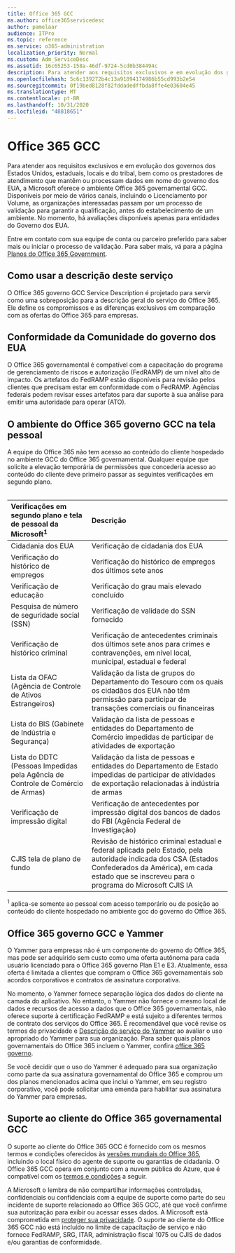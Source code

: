 ```yaml
---
title: Office 365 GCC
ms.author: office365servicedesc
author: pamelaar
audience: ITPro
ms.topic: reference
ms.service: o365-administration
localization_priority: Normal
ms.custom: Adm_ServiceDesc
ms.assetid: 16c65253-158a-46df-9724-5cd0b384494c
description: Para atender aos requisitos exclusivos e em evolução dos governos dos Estados Unidos, estaduais, locais e do tribal, bem como os prestadores de serviço que mantêm ou processam dados em nome do governo dos EUA, a Microsoft oferece serviços da comunidade de governos dos EUA (GCC) do Office 365. Disponíveis por meio de vários canais, incluindo o Licenciamento por Volume, as organizações interessadas passam por um processo de validação para garantir a qualificação, antes do estabelecimento de um ambiente. No momento, há avaliações disponíveis apenas para entidades do Governo dos EUA.
ms.openlocfilehash: 5c6c139272b4c13a91894174986b55cd993b2e54
ms.sourcegitcommit: 0f19bed8128f82fddadedffbda8ffe4e03604e45
ms.translationtype: MT
ms.contentlocale: pt-BR
ms.lasthandoff: 10/31/2020
ms.locfileid: "48818651"
---
```

# <a name="office-365-gcc"></a>Office 365 GCC

Para atender aos requisitos exclusivos e em evolução dos governos dos Estados Unidos, estaduais, locais e do tribal, bem como os prestadores de atendimento que mantêm ou processam dados em nome do governo dos EUA, a Microsoft oferece o ambiente Office 365 governamental GCC. Disponíveis por meio de vários canais, incluindo o Licenciamento por Volume, as organizações interessadas passam por um processo de validação para garantir a qualificação, antes do estabelecimento de um ambiente. No momento, há avaliações disponíveis apenas para entidades do Governo dos EUA.
  
Entre em contato com sua equipe de conta ou parceiro preferido para saber mais ou iniciar o processo de validação. Para saber mais, vá para a página [Planos do Office 365 Government](https://products.office.com/government/compare-office-365-government-plans).
  
## <a name="how-to-use-this-service-description"></a>Como usar a descrição deste serviço

O Office 365 governo GCC Service Description é projetado para servir como uma sobreposição para a descrição geral do serviço do Office 365. Ele define os compromissos e as diferenças exclusivos em comparação com as ofertas do Office 365 para empresas.
  
## <a name="us-government-community-compliance"></a>Conformidade da Comunidade do governo dos EUA

O Office 365 governamental é compatível com a capacitação do programa de gerenciamento de riscos e autorização (FedRAMP) de um nível alto de impacto. Os artefatos do FedRAMP estão disponíveis para revisão pelos clientes que precisam estar em conformidade com o FedRAMP. Agências federais podem revisar esses artefatos para dar suporte à sua análise para emitir uma autoridade para operar (ATO).
  
## <a name="office-365-government-gcc-environment-screened-personnel"></a>O ambiente do Office 365 governo GCC na tela pessoal

A equipe do Office 365 não tem acesso ao conteúdo do cliente hospedado no ambiente GCC do Office 365 governamental. Qualquer equipe que solicite a elevação temporária de permissões que concederia acesso ao conteúdo do cliente deve primeiro passar as seguintes verificações em segundo plano.<br><br> 
  
| Verificações em segundo plano e tela de pessoal da Microsoft<sup>1</sup> | Descrição |
|:-----|:-----|
|Cidadania dos EUA  <br/> |Verificação de cidadania dos EUA  <br/> |
|Verificação do histórico de empregos  <br/> |Verificação do histórico de empregos dos últimos sete anos  <br/> |
|Verificação de educação  <br/> |Verificação do grau mais elevado concluído  <br/> |
|Pesquisa de número de seguridade social (SSN)  <br/> |Verificação de validade do SSN fornecido  <br/> |
|Verificação de histórico criminal  <br/> |Verificação de antecedentes criminais dos últimos sete anos para crimes e contravenções, em nível local, municipal, estadual e federal  <br/> |
|Lista da OFAC (Agência de Controle de Ativos Estrangeiros)  <br/> |Validação da lista de grupos do Departamento do Tesouro com os quais os cidadãos dos EUA não têm permissão para participar de transações comerciais ou financeiras  <br/> |
|Lista do BIS (Gabinete de Indústria e Segurança)  <br/> |Validação da lista de pessoas e entidades do Departamento de Comércio impedidas de participar de atividades de exportação  <br/> |
|Lista do DDTC (Pessoas Impedidas pela Agência de Controle de Comércio de Armas)  <br/> |Validação da lista de pessoas e entidades do Departamento de Estado impedidas de participar de atividades de exportação relacionadas à indústria de armas  <br/> |
|Verificação de impressão digital  <br/> |Verificação de antecedentes por impressão digital dos bancos de dados do FBI (Agência Federal de Investigação)  <br/> |
|CJIS tela de plano de fundo  <br/> |Revisão de histórico criminal estadual e federal aplicada pelo Estado, pela autoridade indicada dos CSA (Estados Confederados da América), em cada estado que se inscreveu para o programa do Microsoft CJIS IA  <br/> |

<sup>1</sup> aplica-se somente ao pessoal com acesso temporário ou de posição ao conteúdo do cliente hospedado no ambiente gcc do governo do Office 365.
  
## <a name="office-365-government-gcc-and-yammer"></a>Office 365 governo GCC e Yammer

O Yammer para empresas não é um componente do governo do Office 365, mas pode ser adquirido sem custo como uma oferta autônoma para cada usuário licenciado para o Office 365 governo Plan E1 e E3. Atualmente, essa oferta é limitada a clientes que compram o Office 365 governamentais sob acordos corporativos e contratos de assinatura corporativa.
  
No momento, o Yammer fornece separação lógica dos dados do cliente na camada do aplicativo. No entanto, o Yammer não fornece o mesmo local de dados e recursos de acesso a dados que o Office 365 governamentais, não oferece suporte à certificação FedRAMP e está sujeito a diferentes termos de contrato dos serviços do Office 365. É recomendável que você revise os termos de privacidade e [Descrição do serviço do Yammer](../../yammer-service-description/yammer-service-description.md) ao avaliar o uso apropriado do Yammer para sua organização. Para saber quais planos governamentais do Office 365 incluem o Yammer, confira [office 365 governo](office-365-us-government.md).
  
Se você decidir que o uso do Yammer é adequado para sua organização como parte da sua assinatura governamental do Office 365 e comprou um dos planos mencionados acima que inclui o Yammer, em seu registro corporativo, você pode solicitar uma emenda para habilitar sua assinatura do Yammer para empresas.
  
## <a name="office-365-government-gcc-customer-support"></a>Suporte ao cliente do Office 365 governamental GCC

O suporte ao cliente do Office 365 GCC é fornecido com os mesmos termos e condições oferecidos às [versões mundiais do Office 365](https://docs.microsoft.com/office365/servicedescriptions/office-365-platform-service-description/support), incluindo o local físico do agente de suporte ou garantias de cidadania. O Office 365 GCC opera em conjunto com a nuvem pública do Azure, que é compatível com os [termos e condições](https://azure.microsoft.com/support/plans/) a seguir.

A Microsoft o lembra de não compartilhar informações controladas, confidenciais ou confidenciais com a equipe de suporte como parte do seu incidente de suporte relacionado ao Office 365 GCC, até que você confirme sua autorização para exibir ou acessar esses dados. A Microsoft está comprometida em [proteger sua privacidade](https://privacy.microsoft.com/privacystatement). O suporte ao cliente do Office 365 GCC não está incluído no limite de capacitação de serviço e não fornece FedRAMP, SRG, ITAR, administração fiscal 1075 ou CJIS de dados e/ou garantias de conformidade.
